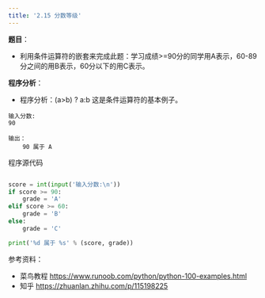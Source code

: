 ```yaml
---
title: '2.15 分数等级'
---
```


**题目**：
- 利用条件运算符的嵌套来完成此题：学习成绩>=90分的同学用A表示，60-89分之间的用B表示，60分以下的用C表示。

**程序分析**：
* 程序分析：(a>b) ? a:b 这是条件运算符的基本例子。

```
输入分数:
90

输出：
    90 属于 A
```


程序源代码
```python

score = int(input('输入分数:\n'))
if score >= 90:
    grade = 'A'
elif score >= 60:
    grade = 'B'
else:
    grade = 'C'

print('%d 属于 %s' % (score, grade))

```



参考资料：
* 菜鸟教程 https://www.runoob.com/python/python-100-examples.html
* 知乎 https://zhuanlan.zhihu.com/p/115198225